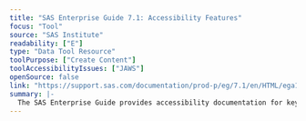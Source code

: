 ```yaml
---
title: "SAS Enterprise Guide 7.1: Accessibility Features"
focus: "Tool"
source: "SAS Institute"
readability: ["E"]
type: "Data Tool Resource"
toolPurpose: ["Create Content"]
toolAccessibilityIssues: ["JAWS"]
openSource: false
link: "https://support.sas.com/documentation/prod-p/eg/7.1/en/HTML/ega11y.htm"
summary: |-
  The SAS Enterprise Guide provides accessibility documentation for keyboard navigation, keyboard commands and known accessibility limitations. 
---
```


